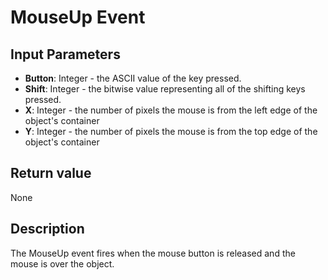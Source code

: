 # MouseUp Event #
## Input Parameters ##
- **Button**: Integer - the ASCII value of the key pressed.
- **Shift**: Integer - the bitwise value representing all of the shifting keys pressed.
- **X**: Integer - the number of pixels the mouse is from the left edge of the object's container
- **Y**: Integer - the number of pixels the mouse is from the top edge of the object's container
## Return value ##
None
## Description ##
The MouseUp event fires when the mouse button is released and the mouse is over the object.
